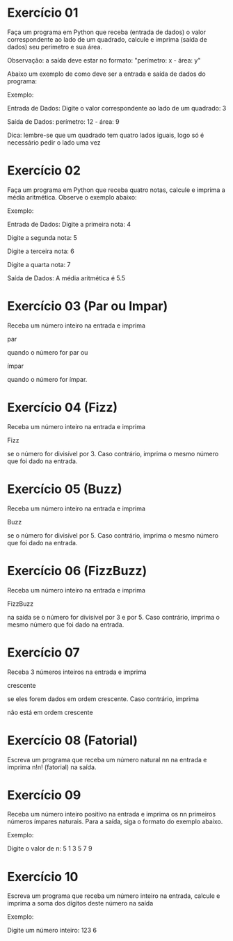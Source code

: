 # Exercício 01 

Faça um programa em Python que receba (entrada de dados) o valor correspondente ao lado de um quadrado, calcule e imprima (saída de dados) seu perímetro e sua área.

Observação: a saída deve estar no formato: "perímetro: x - área: y"

Abaixo um exemplo de como deve ser a entrada e saída de dados do programa:

Exemplo:

Entrada de Dados:
Digite o valor correspondente ao lado de um quadrado: 3

Saída de Dados:
perímetro: 12 - área: 9

Dica: lembre-se que um quadrado tem quatro lados iguais, logo só é necessário pedir o lado uma vez

# Exercício 02 

Faça um programa em Python que receba quatro notas, calcule e imprima a média aritmética. Observe o exemplo abaixo:

Exemplo:

Entrada de Dados:
Digite a primeira nota: 4

Digite a segunda nota: 5

Digite a terceira nota: 6

Digite a quarta nota: 7

Saída de Dados:
A média aritmética é 5.5

# Exercício 03  (Par ou Impar)

Receba um número inteiro na entrada e imprima

par

quando o número for par ou

ímpar

quando o número for ímpar.

# Exercício 04  (Fizz)

Receba um número inteiro na entrada e imprima

Fizz

se o número for divisível por 3. Caso contrário, imprima o mesmo número que foi dado na entrada.

# Exercício 05 (Buzz)

Receba um número inteiro na entrada e imprima

Buzz

se o número for divisível por 5. Caso contrário, imprima o mesmo número que foi dado na entrada.

# Exercício 06  (FizzBuzz)

Receba um número inteiro na entrada e imprima

FizzBuzz

na saída se o número for divisível por 3 e por 5. Caso contrário, imprima o mesmo número que foi dado na entrada.

# Exercício 07 

Receba 3 números inteiros na entrada e imprima

crescente

se eles forem dados em ordem crescente. Caso contrário, imprima

não está em ordem crescente

# Exercício 08  (Fatorial)

Escreva um programa que receba um número natural nn na entrada e imprima n!n! (fatorial) na saída.

# Exercício 09 

Receba um número inteiro positivo na entrada e imprima os nn primeiros números ímpares naturais. Para a saída, siga o formato do exemplo abaixo.

Exemplo:

Digite o valor de n: 5
1
3
5
7
9

# Exercício 10 

Escreva um programa que receba um número inteiro na entrada, calcule e imprima a soma dos dígitos deste número na saída

Exemplo:

Digite um número inteiro: 123
6





